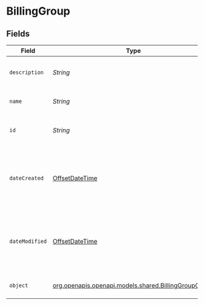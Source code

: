 # BillingGroup


## Fields

| Field                                                                                              | Type                                                                                               | Required                                                                                           | Description                                                                                        |
| -------------------------------------------------------------------------------------------------- | -------------------------------------------------------------------------------------------------- | -------------------------------------------------------------------------------------------------- | -------------------------------------------------------------------------------------------------- |
| `description`                                                                                      | *String*                                                                                           | :heavy_minus_sign:                                                                                 | Description of the billing group.                                                                  |
| `name`                                                                                             | *String*                                                                                           | :heavy_minus_sign:                                                                                 | Name of the billing group.                                                                         |
| `id`                                                                                               | *String*                                                                                           | :heavy_minus_sign:                                                                                 | Unique identifier prefixed with `bg_`.                                                             |
| `dateCreated`                                                                                      | [OffsetDateTime](https://docs.oracle.com/javase/8/docs/api/java/time/OffsetDateTime.html)          | :heavy_minus_sign:                                                                                 | A timestamp in ISO 8601 format of the date the resource was created.                               |
| `dateModified`                                                                                     | [OffsetDateTime](https://docs.oracle.com/javase/8/docs/api/java/time/OffsetDateTime.html)          | :heavy_minus_sign:                                                                                 | A timestamp in ISO 8601 format of the date the resource was last modified.                         |
| `object`                                                                                           | [org.openapis.openapi.models.shared.BillingGroupObject](../../models/shared/BillingGroupObject.md) | :heavy_minus_sign:                                                                                 | Value is resource type.                                                                            |